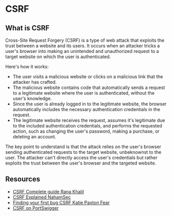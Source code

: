 # CSRF

## What is CSRF

Cross-Site Request Forgery (CSRF) is a type of web attack that exploits the trust between a website and its users. It occurs when an attacker tricks a user's browser into making an unintended and unauthorized request to a target website on which the user is authenticated.

Here's how it works:

- The user visits a malicious website or clicks on a malicious link that the attacker has crafted.
- The malicious website contains code that automatically sends a request to a legitimate website where the user is authenticated, without the user's knowledge.
- Since the user is already logged in to the legitimate website, the browser automatically includes the necessary authentication credentials in the request.
- The legitimate website receives the request, assumes it's legitimate due to the included authentication credentials, and performs the requested action, such as changing the user's password, making a purchase, or deleting an account.

The key point to understand is that the attack relies on the user's browser sending authenticated requests to the target website, unbeknownst to the user. The attacker can't directly access the user's credentials but rather exploits the trust between the user's browser and the targeted website.

## Resources

- [CSRF Complete guide Rana Khalil](https://youtu.be/7bTNMSqCMI0?si=f8CpPNHprDDYDnVJ)
- [CSRF Explained NahamSec](https://youtu.be/wYazaHJ3l0E?si=AH4_6YJ0hmBhp6oB)
- [Finding your first bug CSRF Katie Paxton Fear](https://youtu.be/ULvf6N8AL2A?si=h-6zyYaz6f2T9LGJ)
- [CSRF on PortSwigger](https://portswigger.net/web-security/csrf)
